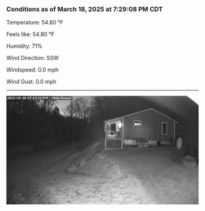 ### Conditions as of March 18, 2025 at 7:29:08 PM CDT 

Temperature: 54.80 &deg;F

Feels like: 54.80 &deg;F

Humidity: 71%

Wind Direction: SSW

Windspeed: 0.0 mph

Wind Gust: 0.0 mph

---

<img src="./images/latest.jpeg"/>

